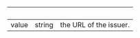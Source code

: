 <!-- Code generated for API Clients. DO NOT EDIT. -->

| &nbsp; | &nbsp; | &nbsp;                 |
| ------ | ------ | ---------------------- |
| value  | string | the URL of the issuer. |
